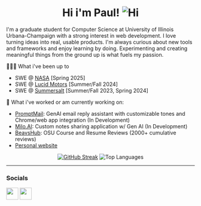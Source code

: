 <div align="center">
  <h1>
    Hi i'm Paul! <img src="https://user-images.githubusercontent.com/18350557/176309783-0785949b-9127-417c-8b55-ab5a4333674e.gif" alt="Hi" />
  </h1>
</div>

I'm a graduate student for Computer Science at University of Illinois Urbana-Champaign with a strong interest in web development. I love turning ideas into real, usable products. I'm always curious about new tools and frameworks and enjoy learning by doing. Experimenting and creating meaningful things from the ground up is what fuels my passion.

👨🏻‍💻 What i've been up to
- SWE @ [NASA](https://www.nasa.gov/) [Spring 2025]
- SWE @ [Lucid Motors](https://lucidmotors.com/) [Summer/Fall 2024]
- SWE @ [Summersalt](https://www.summersalt.com/) [Summer/Fall 2023, Spring 2024]

🔭 What i've worked or am currently working on:
- [PromptMail](https://github.com/kavasg/Promptmail): GenAI email reply assistant with customizable tones and Chrome/web app integration (In Development)
- [Milo.AI](https://github.com/paul-nguyen-1/milo.ai): Custom notes sharing application w/ Gen AI (In Development)
- [BeavsHub](https://github.com/paul-nguyen-1/BeavsHubV2): OSU Course and Resume Reviews (2000+ cumulative reviews)
- [Personal website](https://paulnguyen.vercel.app/)


<div align="center">

[![GitHub Streak](https://nirzak-streak-stats.vercel.app?user=paul-nguyen-1&card_width=400&background=45%2CFDE6A4%2CFFFFFF&hide_current_streak=true&hide_longest_streak=true)](https://git.io/streak-stats)
<img src="https://github-readme-stats.vercel.app/api/top-langs?username=paul-nguyen-1&theme=rose_pine&hide_border=true&layout=compact&langs_count=10&card_width=333" alt="Top Languages" />

</div>

---
### Socials

<p align="left"> <a href="https://www.github.com/paul-nguyen-1" target="_blank" rel="noreferrer"><img src="https://raw.githubusercontent.com/danielcranney/readme-generator/main/public/icons/socials/github.svg" width="32" height="32" /></a> <a href="https://www.linkedin.com/in/paul-nguyen--/" target="_blank" rel="noreferrer"><img src="https://raw.githubusercontent.com/danielcranney/readme-generator/main/public/icons/socials/linkedin.svg" width="32" height="32" /></a></p>

<!--
**paul-nguyen-1/paul-nguyen-1** is a ✨ _special_ ✨ repository because its `README.md` (this file) appears on your GitHub profile.

Here are some ideas to get you started:

- 🔭 I’m currently working on ...
- 🌱 I’m currently learning ...
- 👯 I’m looking to collaborate on ...
- 🤔 I’m looking for help with ...
- 💬 Ask me about ...
- 📫 How to reach me: ...
- 😄 Pronouns: ...
- ⚡ Fun fact: ...
-->
